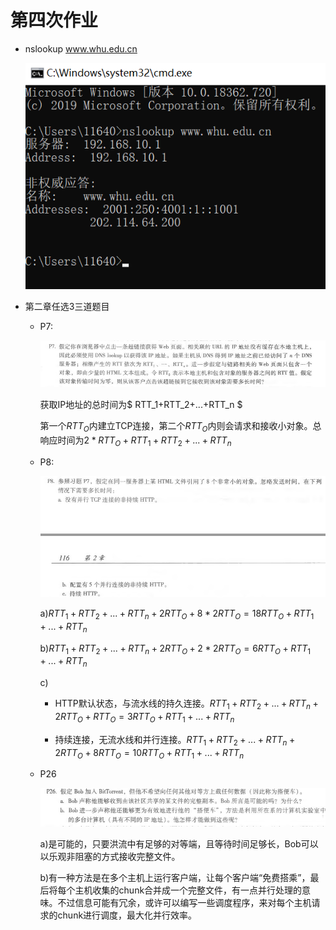 # 第四次作业

+ nslookup www.whu.edu.cn

  ![](asset/nslookup.png)

+ 第二章任选3三道题目

  + P7:

    ![](asset/P7.png)

    获取IP地址的总时间为$ RTT_1+RTT_2+...+RTT_n $

    第一个$RTT_O$内建立TCP连接，第二个$RTT_O$内则会请求和接收小对象。总响应时间为$2*RTT_O+RTT_1+RTT_2+...+RTT_n$

  + P8:

    ![](asset/P8.png)

    a)$RTT_1+RTT_2+...+RTT_n+2RTT_O+8*2RTT_O=18RTT_O+RTT_1+...+RTT_n$

    b)$RTT_1+RTT_2+...+RTT_n+2RTT_O+2*2RTT_O=6RTT_O+RTT_1+...+RTT_n$

    c)

    + HTTP默认状态，与流水线的持久连接。$RTT_1+RTT_2+...+RTT_n+2RTT_O+RTT_O=3RTT_O+RTT_1+...+RTT_n$

    + 持续连接，无流水线和并行连接。$RTT_1+RTT_2+...+RTT_n+2RTT_O+8RTT_O=10RTT_O+RTT_1+...+RTT_n$

  + P26

    ![](asset/P26.png)

    a)是可能的，只要洪流中有足够的对等端，且等待时间足够长，Bob可以以乐观非阻塞的方式接收完整文件。

    b)有一种方法是在多个主机上运行客户端，让每个客户端“免费搭乘”，最后将每个主机收集的chunk合并成一个完整文件，有一点并行处理的意味。不过信息可能有冗余，或许可以编写一些调度程序，来对每个主机请求的chunk进行调度，最大化并行效率。

    

    